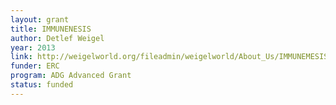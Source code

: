 ```yaml
---
layout: grant
title: IMMUNENESIS
author: Detlef Weigel
year: 2013
link: http://weigelworld.org/fileadmin/weigelworld/About_Us/IMMUNEMESIS.pdf
funder: ERC
program: ADG Advanced Grant
status: funded
---
```

